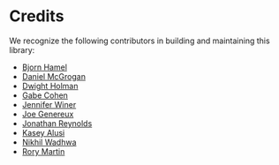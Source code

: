 Credits
=======

We recognize the following contributors in building and maintaining this library:
  
  - [Bjorn Hamel](https://github.com/bjarny)
  - [Daniel McGrogan](https://github.com/dtmcg)
  - [Dwight Holman](https://github.com/anonfunc)
  - [Gabe Cohen](https://github.com/glcohen)
  - [Jennifer Winer](https://github.com/jenniferwiner)
  - [Joe Genereux](https://github.com/joegenereux)
  - [Jonathan Reynolds](https://github.com/jonreynolds)
  - [Kasey Alusi](https://github.com/kaseyalusi)
  - [Nikhil Wadhwa](https://github.com/nikhilwadhwa84)
  - [Rory Martin](https://github.com/ironmartyr)